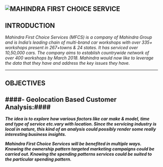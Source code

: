 ![MAHINDRA FIRST CHOICE SERVICE](https://franchiseindia.s3.ap-south-1.amazonaws.com/uploads/franchisor/mahindra-first-choice-services_1.png)
---
## INTRODUCTION
  _Mahindra First Choice Services (MFCS) is a company of Mahindra Group and is India’s leading chain of multi-brand car workshops with over 335+ workshops present in      267+towns & 24 states. It has serviced over 10,50,000 cars. The company aims to establish countrywide network of over 400 workshops by March 2018.
Mahindra would now like to leverage the data that they have and address the key issues they have._

---
## OBJECTIVES
  ####- Geolocation Based Customer Analysis:####
  ---
  
***_The idea is to explore how various factors like car make & model, time and type of service etc.vary with location. Since the servicing industry is local in nature, this kind of an analysis could possibly render some really interesting business insights._***

***_Mahindra First Choice Services will be benefited in multiple ways. Knowing the ownership pattern targeted marketing campaigns could be carried out. Knowing the spending patterns services could be suited to the particular spending pattern._***
